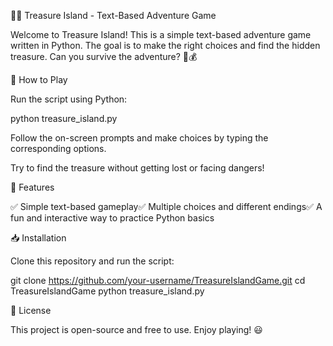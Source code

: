 🏴‍☠️ Treasure Island - Text-Based Adventure Game

Welcome to Treasure Island! This is a simple text-based adventure game written in Python. The goal is to make the right choices and find the hidden treasure. Can you survive the adventure? 🤔💰

🚀 How to Play

Run the script using Python:

python treasure_island.py

Follow the on-screen prompts and make choices by typing the corresponding options.

Try to find the treasure without getting lost or facing dangers!

📌 Features

✅ Simple text-based gameplay✅ Multiple choices and different endings✅ A fun and interactive way to practice Python basics

📥 Installation

Clone this repository and run the script:

git clone https://github.com/your-username/TreasureIslandGame.git
cd TreasureIslandGame
python treasure_island.py

📜 License

This project is open-source and free to use. Enjoy playing! 😃
